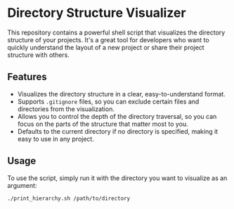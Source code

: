 # Directory Structure Visualizer

This repository contains a powerful shell script that visualizes the directory structure of your projects. It's a great tool for developers who want to quickly understand the layout of a new project or share their project structure with others.

## Features

- Visualizes the directory structure in a clear, easy-to-understand format.
- Supports `.gitignore` files, so you can exclude certain files and directories from the visualization.
- Allows you to control the depth of the directory traversal, so you can focus on the parts of the structure that matter most to you.
- Defaults to the current directory if no directory is specified, making it easy to use in any project.

## Usage

To use the script, simply run it with the directory you want to visualize as an argument:

```bash
./print_hierarchy.sh /path/to/directory
